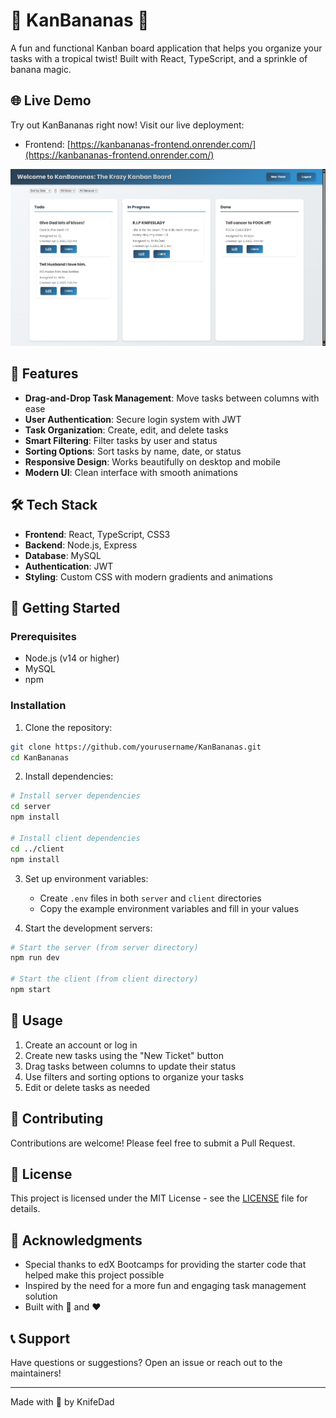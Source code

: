 # 🍌 KanBananas 🍌

A fun and functional Kanban board application that helps you organize your tasks with a tropical twist! Built with React, TypeScript, and a sprinkle of banana magic.

## 🌐 Live Demo

Try out KanBananas right now! Visit our live deployment:
- Frontend: [https://kanbananas-frontend.onrender.com/](https://kanbananas-frontend.onrender.com/)

![KanBananas Dashboard](assets/kanbananas-dashboard.png)

## 🌟 Features

- **Drag-and-Drop Task Management**: Move tasks between columns with ease
- **User Authentication**: Secure login system with JWT
- **Task Organization**: Create, edit, and delete tasks
- **Smart Filtering**: Filter tasks by user and status
- **Sorting Options**: Sort tasks by name, date, or status
- **Responsive Design**: Works beautifully on desktop and mobile
- **Modern UI**: Clean interface with smooth animations

## 🛠️ Tech Stack

- **Frontend**: React, TypeScript, CSS3
- **Backend**: Node.js, Express
- **Database**: MySQL
- **Authentication**: JWT
- **Styling**: Custom CSS with modern gradients and animations

## 🚀 Getting Started

### Prerequisites

- Node.js (v14 or higher)
- MySQL
- npm

### Installation

1. Clone the repository:
```bash
git clone https://github.com/yourusername/KanBananas.git
cd KanBananas
```

2. Install dependencies:
```bash
# Install server dependencies
cd server
npm install

# Install client dependencies
cd ../client
npm install
```

3. Set up environment variables:
   - Create `.env` files in both `server` and `client` directories
   - Copy the example environment variables and fill in your values

4. Start the development servers:
```bash
# Start the server (from server directory)
npm run dev

# Start the client (from client directory)
npm start
```

## 📝 Usage

1. Create an account or log in
2. Create new tasks using the "New Ticket" button
3. Drag tasks between columns to update their status
4. Use filters and sorting options to organize your tasks
5. Edit or delete tasks as needed

## 🤝 Contributing

Contributions are welcome! Please feel free to submit a Pull Request.

## 📄 License

This project is licensed under the MIT License - see the [LICENSE](LICENSE) file for details.

## 🙏 Acknowledgments

- Special thanks to edX Bootcamps for providing the starter code that helped make this project possible
- Inspired by the need for a more fun and engaging task management solution
- Built with 🍌 and ❤️

## 📞 Support

Have questions or suggestions? Open an issue or reach out to the maintainers!

---

Made with 🍌 by KnifeDad 